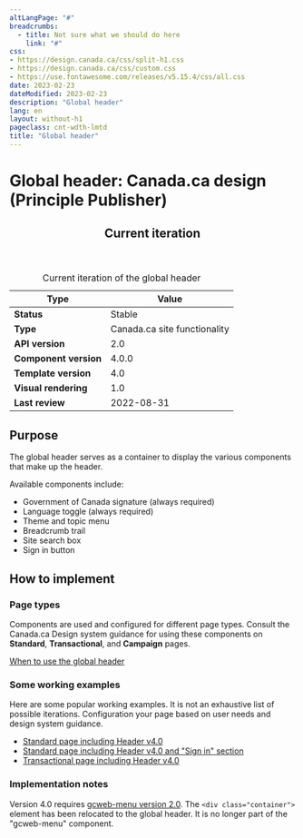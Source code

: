 ```yaml
---
altLangPage: "#"
breadcrumbs:
  - title: Not sure what we should do here
    link: "#"
css:
- https://design.canada.ca/css/split-h1.css
- https://design.canada.ca/css/custom.css
- https://use.fontawesome.com/releases/v5.15.4/css/all.css
date: 2023-02-23
dateModified: 2023-02-23
description: "Global header"
lang: en
layout: without-h1
pageclass: cnt-wdth-lmtd
title: "Global header"
---
```

<h1 property="name" id="wb-cont" dir="ltr"><span class="stacked"><span>Global header</span>: <span>Canada.ca design (Principle Publisher)</span></span></h1>
<div class="row">
  <div class="col-md-8">
    <div class="panel panel-default">
      <header class="panel-heading">
        <h2 class="panel-title">Current iteration</h2>
      </header>
    </div>
    <table class="table table-striped table-condensed small">
      <caption class="wb-inv">
      Current iteration of the global header
      </caption>
      <thead>
        <tr>
          <th class="col-md-3">Type</th>
          <th class="col-md-9" >Value</th>
        </tr>
      </thead>
      <tbody>
        <tr>
          <td><strong>Status</strong></td>
          <td>Stable</td>
        </tr>
        <tr>
          <td><strong>Type</strong></td>
          <td>Canada.ca site functionality</td>
        </tr>
        <tr>
          <td><strong>API version</strong></td>
          <td>2.0</td>
        </tr>
        <tr>
          <td><strong>Component version</strong></td>
          <td>4.0.0</td>
        </tr>
        <tr>
          <td><strong>Template version</strong></td>
          <td>4.0</td>
        </tr>
        <tr>
          <td><strong>Visual rendering</strong></td>
          <td>1.0</td>
        </tr>
        <tr>
          <td><strong>Last review</strong></td>
          <td>2022-08-31</td>
        </tr>
      </tbody>
    </table>
  </div>
</div>
<h2>Purpose</h2>
<p>The global header serves as a container to display the various components that make up the header.</p>
<p>Available components include:</p>
<ul>
  <li>Government of Canada signature (always required)</li>
  <li>Language toggle (always required)</li>
  <li>Theme and topic menu</li>
  <li>Breadcrumb trail</li>
  <li>Site search box</li>
  <li>Sign in button</li>
</ul>
<h2>How to implement</h2>
<h3>Page types</h3>
<p>Components are used and configured for different page types.   Consult the Canada.ca Design system guidance for using these components on <strong>Standard</strong>, <strong>Transactional</strong>, and <strong>Campaign</strong> pages.</p>
<p><a href="https://design.canada.ca/common-design-patterns/global-header.html#when">When to use the global header</a></p>
<h3>Some working examples</h3>
<p>Here are some popular working examples.  It is not an exhaustive list of possible iterations.  Configuration your page based on user needs and design system guidance.</p>
<ul>
  <li><a href="https://wet-boew.github.io/GCWeb/templates/content-en.html">Standard page including Header v4.0</a></li>
  <li><a href="https://wet-boew.github.io/GCWeb/sites/authentication/contextual-signin-en.html">Standard page including Header v4.0 and "Sign in" section</a></li>
  <li><a href="https://test.canada.ca/experimental/examples/layout-transactional-01-en.html">Transactional page including Header v4.0</a></li>
</ul>
<h3>Implementation notes</h3>
<p>Version 4.0 requires <a href="https://wet-boew.github.io/GCWeb/sites/gcweb-menu/gcweb-menu-docs-en.html">gcweb-menu version 2.0</a>.  The <code>&lt;div class="container"&gt;</code> element has been relocated to the global header.  It is no longer part of the "gcweb-menu" component.</p>

